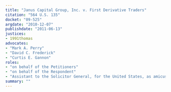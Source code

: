 ```yaml
---
title: "Janus Capital Group, Inc. v. First Derivative Traders"
citation: "564 U.S. 135"
docket: "09-525"
argdate: "2010-12-07"
publishdate: "2011-06-13"
justices:
- 1991thomas
advocates:
- "Mark A. Perry"
- "David C. Frederick"
- "Curtis E. Gannon"
roles:
- "on behalf of the Petitioners"
- "on behalf of the Respondent"
- "Assistant to the Solicitor General, for the United States, as amicus curiae, supporting the Respondent"
summary: ""
---
```


